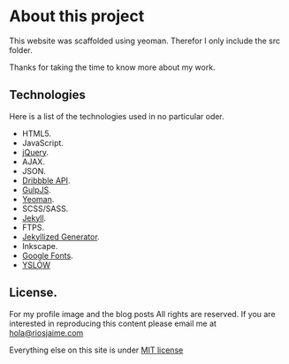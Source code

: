 # About this project
 This website was scaffolded using yeoman. Therefor I only include the src folder.

 Thanks for taking the time to know more about my work. 


## Technologies 

Here is a list of the technologies used in no particular oder.

* HTML5.
* JavaScript.
* [jQuery](https://jquery.com/).
* AJAX.
* JSON.
* [Dribbble API](http://developer.dribbble.com/v1/).
* [GulpJS](http://gulpjs.com/).
* [Yeoman](http://yeoman.io/).
* SCSS/SASS.
* [Jekyll](https://jekyllrb.com/).
* FTPS.
* [Jekyllized Generator](https://github.com/sondr3/generator-jekyllized).
* Inkscape.
* [Google Fonts](fonts.googleapis.com).
* [YSLOW](http://yslow.org/)




## License. 
For my profile image and the blog posts All rights are reserved. If you are interested in reproducing this content please email me at hola@riosjaime.com

Everything else on this site is under [MIT license](https://opensource.org/licenses/MIT)
